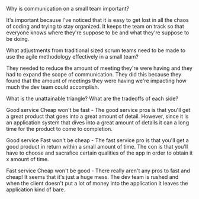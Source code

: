 Why is communication on a small team important?

It's important because I've noticed that it is easy to get lost in all the chaos of coding and trying to stay organized. It keeps the team on track so that everyone knows where they're suppose to be and what they're suppose to be doing.

What adjustments from traditional sized scrum teams need to be made to use the agile methodology effectively in a small team?

They needed to reduce the amount of meeting they're were having and they had to expand the scope of communication. They did this because they found that the amount of meetings they were having we're impacting how much the dev team could accomplish.  


What is the unattainable triangle? What are the tradeoffs of each side?

Good service Cheap won't be fast - The good service pros is that you'll get a great product that goes into a great amount of detail. However, since it is an application system that dives into a great amount of details it can a long time for the product to come to completion.

Good service Fast won't be cheap - The fast service pro is that you'll get a good product in return within a small amount of time. The con is that you'll have to choose and sacrafice certain qualities of the app in order to obtain it x amount of time.

Fast service Cheap won't be good - There really aren't any pros to fast and cheap! It seems that it's just a huge mess. The dev team is rushed and when the client doesn't put a lot of money into the application it leaves the application kind of bare. 